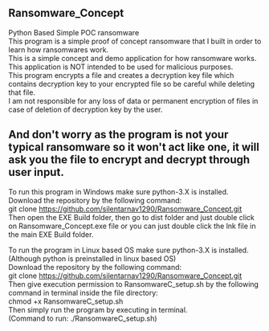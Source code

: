 ## Ransomware_Concept
Python Based Simple POC ransomware <br />
This program is a simple proof of concept ransomware that I built in order to learn how ransomwares work.<br />
This is a simple concept and demo application for how ransomware works.<br />
This application is NOT intended to be used for malicious purposes.<br />
This program encrypts a file and creates a decryption key file which contains decryption key to your encrypted file so be careful while deleting that file.<br />
I am not responsible for any loss of data or permanent encryption of files in case of deletion of decryption key by the user.<br />
## And don't worry as the program is not your typical ransomware so it won't act like one, it will ask you the file to encrypt and decrypt through user input.

To run this program in Windows make sure python-3.X is installed.<br />
Download the repository by the following command:<br />
git clone https://github.com/silentarnav1290/Ransomware_Concept.git<br />
Then open the EXE Build folder, then go to dist folder and just double click on Ransomware_Concept.exe file or you can just double click the lnk file in the main EXE Build folder.<br />

To run the program in Linux based OS make sure python-3.X is installed.(Although python is preinstalled in linux based OS)<br />
Download the repository by the following command:<br />
git clone https://github.com/silentarnav1290/Ransomware_Concept.git<br />
Then give execution permission to RansomwareC_setup.sh by the following command in terminal inside the file directory:<br />
chmod +x RansomwareC_setup.sh<br />
Then simply run the program by executing in terminal.<br />
(Command to run: ./RansomwareC_setup.sh)<br />
